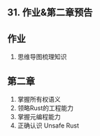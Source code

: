 ## 31. 作业&第二章预告


## 作业

1. 思维导图梳理知识



## 第二章 

1. 掌握所有权语义
2. 领略Rust的工程能力
3. 掌握元编程能力
4. 正确认识 Unsafe Rust


